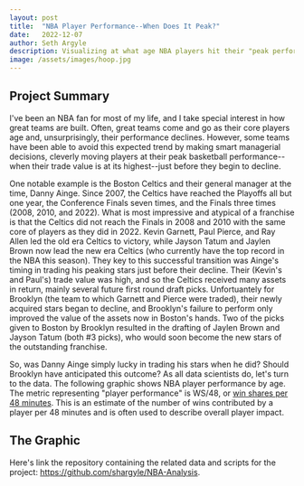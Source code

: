 ```yaml
---
layout: post
title:  "NBA Player Performance--When Does It Peak?"
date:   2022-12-07
author: Seth Argyle
description: Visualizing at what age NBA players hit their "peak performance".
image: /assets/images/hoop.jpg
---
```


## Project Summary
I've been an NBA fan for most of my life, and I take special interest in how great teams are built. Often, great teams come and go as their core players age and, unsurprisingly, their performance declines. However, some teams have been able to avoid this expected trend by making smart managerial decisions, cleverly moving players at their peak basketball performance--when their trade value is at its highest--just before they begin to decline.

One notable example is the Boston Celtics and their general manager at the time, Danny Ainge. Since 2007, the Celtics have reached the Playoffs all but one year, the Conference Finals seven times, and the Finals three times (2008, 2010, and 2022). What is most impressive and atypical of a franchise is that the Celtics did not reach the Finals in 2008 and 2010 with the same core of players as they did in 2022. Kevin Garnett, Paul Pierce, and Ray Allen led the old era Celtics to victory, while Jayson Tatum and Jaylen Brown now lead the new era Celtics (who currently have the top record in the NBA this season). They key to this successful transition was Ainge's timing in trading his peaking stars just before their decline. Their (Kevin's and Paul's) trade value was high, and so the Celtics received many assets in return, mainly several future first round draft picks. Unfortuantely for Brooklyn (the team to which Garnett and Pierce were traded), their newly acquired stars began to decline, and Brooklyn's failure to perform only improved the value of the assets now in Boston's hands. Two of the picks given to Boston by Brooklyn resulted in the drafting of Jaylen Brown and Jayson Tatum (both #3 picks), who would soon become the new stars of the outstanding franchise.

So, was Danny Ainge simply lucky in trading his stars when he did? Should Brooklyn have anticipated this outcome? As all data scientists do, let's turn to the data. The following graphic shows NBA player performance by age. The metric representing "player performance" is WS/48, or [win shares per 48 minutes](https://alvin-almazov.com/basketball-eng/ws-48/). This is an estimate of the number of wins contributed by a player per 48 minutes and is often used to describe overall player impact.

## The Graphic



Here's link the repository containing the related data and scripts for the project: https://github.com/shargyle/NBA-Analysis.
